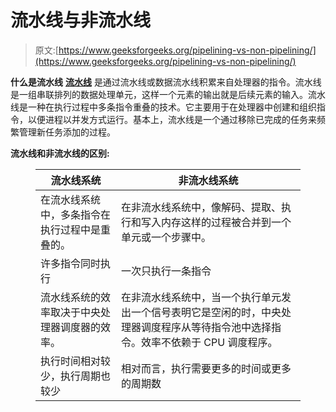 # 流水线与非流水线

> 原文:[https://www.geeksforgeeks.org/pipelining-vs-non-pipelining/](https://www.geeksforgeeks.org/pipelining-vs-non-pipelining/)

**什么是流水线**
[**流水线**](https://www.geeksforgeeks.org/computer-organization-and-architecture-pipelining-set-1-execution-stages-and-throughput/) 是通过流水线或数据流水线积累来自处理器的指令。流水线是一组串联排列的数据处理单元，这样一个元素的输出就是后续元素的输入。流水线是一种在执行过程中多条指令重叠的技术。它主要用于在处理器中创建和组织指令，以便进程以并发方式运行。基本上，流水线是一个通过移除已完成的任务来频繁管理新任务添加的过程。

**流水线和非流水线的区别:**

<figure class="table">

| 流水线系统 | 非流水线系统 |
| --- | --- |
| 在流水线系统中，多条指令在执行过程中是重叠的。 | 在非流水线系统中，像解码、提取、执行和写入内存这样的过程被合并到一个单元或一个步骤中。 |
| 许多指令同时执行 | 一次只执行一条指令 |
| 流水线系统的效率取决于中央处理器调度器的效率。 | 在非流水线系统中，当一个执行单元发出一个信号表明它是空闲的时，中央处理器调度程序从等待指令池中选择指令。效率不依赖于 CPU 调度程序。 |
| 执行时间相对较少，执行周期也较少 | 相对而言，执行需要更多的时间或更多的周期数 |

</figure>